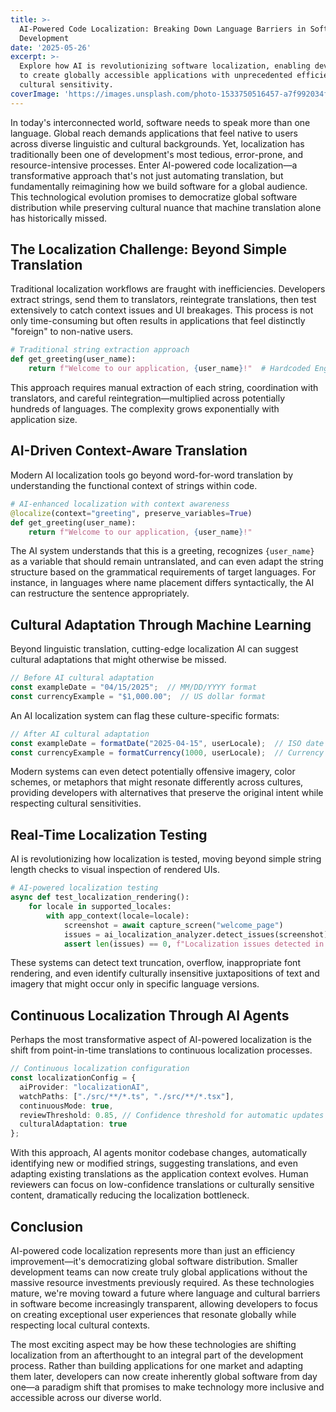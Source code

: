 ```yaml
---
title: >-
  AI-Powered Code Localization: Breaking Down Language Barriers in Software
  Development
date: '2025-05-26'
excerpt: >-
  Explore how AI is revolutionizing software localization, enabling developers
  to create globally accessible applications with unprecedented efficiency and
  cultural sensitivity.
coverImage: 'https://images.unsplash.com/photo-1533750516457-a7f992034fec'
---
```

In today's interconnected world, software needs to speak more than one language. Global reach demands applications that feel native to users across diverse linguistic and cultural backgrounds. Yet, localization has traditionally been one of development's most tedious, error-prone, and resource-intensive processes. Enter AI-powered code localization—a transformative approach that's not just automating translation, but fundamentally reimagining how we build software for a global audience. This technological evolution promises to democratize global software distribution while preserving cultural nuance that machine translation alone has historically missed.

## The Localization Challenge: Beyond Simple Translation

Traditional localization workflows are fraught with inefficiencies. Developers extract strings, send them to translators, reintegrate translations, then test extensively to catch context issues and UI breakages. This process is not only time-consuming but often results in applications that feel distinctly "foreign" to non-native users.

```python
# Traditional string extraction approach
def get_greeting(user_name):
    return f"Welcome to our application, {user_name}!"  # Hardcoded English string
```

This approach requires manual extraction of each string, coordination with translators, and careful reintegration—multiplied across potentially hundreds of languages. The complexity grows exponentially with application size.

## AI-Driven Context-Aware Translation

Modern AI localization tools go beyond word-for-word translation by understanding the functional context of strings within code.

```python
# AI-enhanced localization with context awareness
@localize(context="greeting", preserve_variables=True)
def get_greeting(user_name):
    return f"Welcome to our application, {user_name}!"
```

The AI system understands that this is a greeting, recognizes `{user_name}` as a variable that should remain untranslated, and can even adapt the string structure based on the grammatical requirements of target languages. For instance, in languages where name placement differs syntactically, the AI can restructure the sentence appropriately.

## Cultural Adaptation Through Machine Learning

Beyond linguistic translation, cutting-edge localization AI can suggest cultural adaptations that might otherwise be missed.

```javascript
// Before AI cultural adaptation
const exampleDate = "04/15/2025";  // MM/DD/YYYY format
const currencyExample = "$1,000.00";  // US dollar format
```

An AI localization system can flag these culture-specific formats:

```javascript
// After AI cultural adaptation
const exampleDate = formatDate("2025-04-15", userLocale);  // ISO date with locale formatting
const currencyExample = formatCurrency(1000, userLocale);  // Currency adapted to user's region
```

Modern systems can even detect potentially offensive imagery, color schemes, or metaphors that might resonate differently across cultures, providing developers with alternatives that preserve the original intent while respecting cultural sensitivities.

## Real-Time Localization Testing

AI is revolutionizing how localization is tested, moving beyond simple string length checks to visual inspection of rendered UIs.

```python
# AI-powered localization testing
async def test_localization_rendering():
    for locale in supported_locales:
        with app_context(locale=locale):
            screenshot = await capture_screen("welcome_page")
            issues = ai_localization_analyzer.detect_issues(screenshot)
            assert len(issues) == 0, f"Localization issues detected in {locale}: {issues}"
```

These systems can detect text truncation, overflow, inappropriate font rendering, and even identify culturally insensitive juxtapositions of text and imagery that might occur only in specific language versions.

## Continuous Localization Through AI Agents

Perhaps the most transformative aspect of AI-powered localization is the shift from point-in-time translations to continuous localization processes.

```typescript
// Continuous localization configuration
const localizationConfig = {
  aiProvider: "localizationAI",
  watchPaths: ["./src/**/*.ts", "./src/**/*.tsx"],
  continuousMode: true,
  reviewThreshold: 0.85, // Confidence threshold for automatic updates
  culturalAdaptation: true
};
```

With this approach, AI agents monitor codebase changes, automatically identifying new or modified strings, suggesting translations, and even adapting existing translations as the application context evolves. Human reviewers can focus on low-confidence translations or culturally sensitive content, dramatically reducing the localization bottleneck.

## Conclusion

AI-powered code localization represents more than just an efficiency improvement—it's democratizing global software distribution. Smaller development teams can now create truly global applications without the massive resource investments previously required. As these technologies mature, we're moving toward a future where language and cultural barriers in software become increasingly transparent, allowing developers to focus on creating exceptional user experiences that resonate globally while respecting local cultural contexts.

The most exciting aspect may be how these technologies are shifting localization from an afterthought to an integral part of the development process. Rather than building applications for one market and adapting them later, developers can now create inherently global software from day one—a paradigm shift that promises to make technology more inclusive and accessible across our diverse world.
